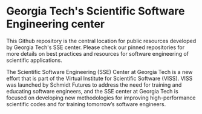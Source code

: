 # Georgia Tech's Scientific Software Engineering center

This Github repository is the central location for public resources developed by Georgia Tech's SSE center. Please check our pinned repositories for more details on best practices and resources for software engineering of scientific applications.

The Scientific Software Engineering (SSE) Center at Georgia Tech is a new effort that is part of the Virtual Institute for Scientific Software (VISS). VISS was launched by Schmidt Futures to address the need for training and educating software engineers, and the SSE center at Georgia Tech is focused on developing new methodologies for improving high-performance scientific codes and for training tomorrow’s software engineers.
